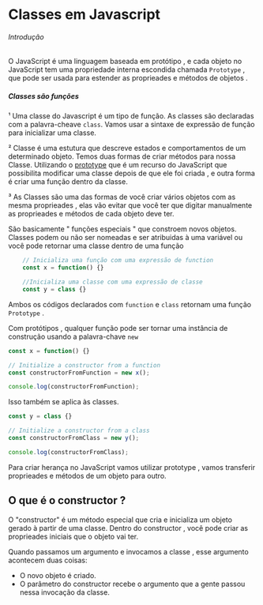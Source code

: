 #         Classes em Javascript

###### Introdução
O JavaScript é uma linguagem baseada em protótipo , e cada objeto no JavaScript tem uma propriedade interna escondida chamada `Prototype` , que pode ser usada para estender as proprieades e métodos de objetos .

##### Classes são funções
¹ Uma classe do Javascript é um tipo de função. As classes são declaradas com a palavra-cheave `class`. Vamos usar a sintaxe de expressão de função para inicializar uma classe.

² Classe é uma estutura que descreve estados e comportamentos de um determinado objeto. Temos duas formas de criar métodos para nossa Classe. Utilizando o <u>prototype</u> que é um recurso do JavaScript que possibilita modificar uma classe depois de que ele foi criada , e outra forma é criar uma função dentro da classe.

³ As Classes são uma das formas de você criar vários objetos com as mesma proprieades , elas vão evitar que você ter que digitar manualmente as proprieades e métodos de cada objeto deve ter.

São basicamente " funções especiais " que constroem novos objetos. 
Classes podem ou não ser nomeadas e ser atribuidas à uma variável ou você pode retornar uma classe dentro de uma função

```javascript
	// Inicializa uma função com uma expressão de function
	const x = function() {}

	//Inicializa uma classe com uma expressão de classe
	const y = class {}
```

Ambos os códigos declarados com `function` e `class` retornam uma função `Prototype` .

Com protótipos , qualquer função pode ser tornar uma instância de construção usando a palavra-chave `new`

```javascript
const x = function() {}

// Initialize a constructor from a function
const constructorFromFunction = new x();

console.log(constructorFromFunction);
```

Isso também se aplica às classes. 

```javascript
const y = class {}

// Initialize a constructor from a class
const constructorFromClass = new y();

console.log(constructorFromClass);
```

Para criar herança no JavaScript vamos utilizar prototype , vamos transferir proprieades e métodos de um objeto para outro.



## O que é o constructor ?

O "constructor" é um método especial que cria e inicializa um objeto gerado à partir de uma classe. Dentro do constructor , você pode criar as proprieades iniciais que o objeto vai ter.

Quando passamos um argumento e invocamos a classe , esse argumento acontecem duas coisas:

- O novo objeto é criado.
- O parâmetro do constructor recebe o argumento que a gente passou nessa invocação da classe. 


























